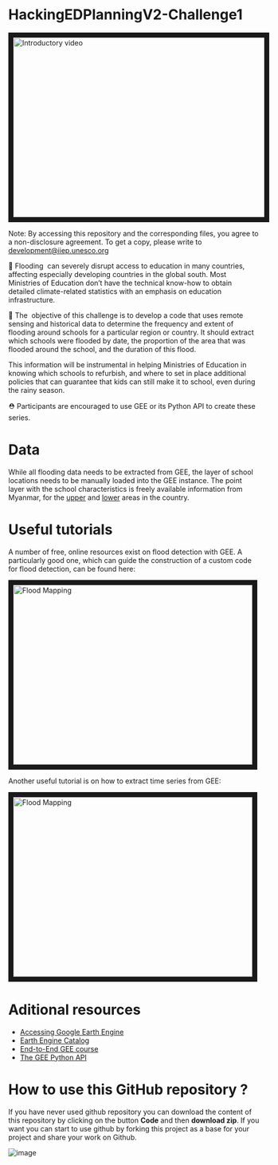 # HackingEDPlanningV2-Challenge1

<a href="http://www.youtube.com/watch?feature=player_embedded&v=7fkAELDEIaY" target="_blank"><img src="https://img.evbuc.com/https%3A%2F%2Fcdn.evbuc.com%2Fimages%2F237802049%2F336870561013%2F1%2Foriginal.20220228-102209?w=800&auto=format%2Ccompress&q=75&sharp=10&rect=0%2C54%2C1200%2C600&s=92cc71cae0ff03ed75357a1f0aef9819" 
alt="Introductory video" width="720" height="360" border="10" /></a>

Note: By accessing this repository and the corresponding files, you agree to a non-disclosure agreement. To get a copy, please write to development@iiep.unesco.org

🧐 Flooding  can severely disrupt access to education in many countries, affecting especially developing countries in the global south. Most Ministries of Education don’t have the technical know-how to obtain detailed climate-related statistics with an emphasis on education infrastructure.

🎯 The  objective of this challenge is to develop a code that uses remote sensing and historical data to determine the frequency and extent of flooding around schools for a particular region or country. It should extract which schools were flooded by date, the proportion of the area that was flooded around the school, and the duration of this flood.

This information will be instrumental in helping Ministries of Education in knowing which schools to refurbish, and where to set in place additional policies that can guarantee that kids can still make it to school, even during the rainy season.

⛑ Participants are encouraged to use GEE or its Python API to create these series.

# Data

While all flooding data needs to be extracted from GEE, the layer of school locations needs to be manually loaded into the GEE instance. The point layer with the school characteristics is freely available information from Myanmar, for the [upper](https://data.humdata.org/dataset/mimu-geonode-formal-sector-school-location-upper-myanmar) and [lower](https://data.humdata.org/dataset/mimu-geonode-formal-sector-school-location-lower-myanmar) areas in the country.

# Useful tutorials

A number of free, online resources exist on flood detection with GEE. A particularly good one, which can guide the construction of a custom code for flood detection, can be found here:

<a href="http://www.youtube.com/watch?feature=player_embedded&v=jYsK9Y4ICrY" target="_blank"><img src="http://img.youtube.com/vi/jYsK9Y4ICrY/0.jpg" 
alt="Flood Mapping" width="480" height="360" border="10" /></a>

Another useful tutorial is on how to extract time series from GEE:

<a href="http://www.youtube.com/watch?feature=player_embedded&v=LqSClCXrMl4" target="_blank"><img src="http://img.youtube.com/vi/LqSClCXrMl4/0.jpg" 
alt="Flood Mapping" width="480" height="360" border="10" /></a>

# Aditional resources

- [Accessing Google Earth Engine](https://code.earthengine.google.com)
- [Earth Engine Catalog](https://developers.google.com/earth-engine/datasets)
- [End-to-End GEE course](https://courses.spatialthoughts.com/end-to-end-gee.html)
- [The GEE Python API](https://developers.google.com/earth-engine/tutorials/community/intro-to-python-api)

# How to use this GitHub repository ? 

If you have never used github repository you can download the content of this repository by clicking on the button **Code** and then **download zip**. If you want you can start to use github by forking this project as a base for your project and share your work on Github. 

![image](https://user-images.githubusercontent.com/20289907/165938434-c12486a7-b9ae-43e8-81f2-0e15e279bfd3.png)
